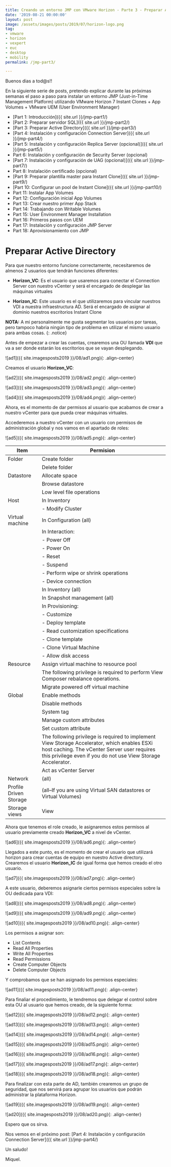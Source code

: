 ```yaml
---
title: Creando un entorno JMP con VMware Horizon - Parte 3 - Preparar Active Directory
date: '2019-08-21 00:00:00'
layout: post
image: /assets/images/posts/2019/07/horizon-logo.png
tag:
- vmware
- horizon
- vexpert
- euc
- desktop
- mobility
permalink: /jmp-part3/

---
```


Buenos dias a tod@s!!

En la siguiente serie de posts, pretendo explicar durante las próximas semanas el paso a paso para instalar un entorno JMP (Just-in-Time Management Platform) utilizando VMware Horizon 7 Instant Clones + App Volumes + VMware UEM (User Environment Manager) 

- [Part 1: Introducción]({{ site.url }}/jmp-part1/)
- [Part 2: Preparar servidor SQL]({{ site.url }}/jmp-part2/)
- [Part 3: Preparar Active Directory]({{ site.url }}/jmp-part3/)
- [Part 4: Instalación y configuración Connection Server]({{ site.url }}/jmp-part4/)
- [Part 5: Instalación y configuración Replica Server (opcional)]({{ site.url }}/jmp-part5/)
- Part 6: Instalación y configuración de Security Server (opcional)
- [Part 7: Instalación y configuración de UAG (opcional)]({{ site.url }}/jmp-part7/)
- Part 8: Instalación certificado (opcional)
- [Part 9: Preparar plantilla master para Instant Clone]({{ site.url }}/jmp-part9/)
- [Part 10: Configurar un pool de Instant Clone]({{ site.url }}/jmp-part10/)
- Part 11: Instalar App Volumes
- Part 12: Configuración inicial App Volumes
- Part 13: Crear nuestro primer App Stack
- Part 14: Trabajando con Writable Volumes
- Part 15: User Environment Manager Installation
- Part 16: Primeros pasos con UEM
- Part 17: Instalación y configuración JMP Server
- Part 18: Aprovisionamiento con JMP

# Preparar Active Directory

Para que nuestro entorno funcione correctamente, necesitaremos de almenos 2 usuarios que tendrán funciones diferentes:

- **Horizon_VC**: Es el usuario que usaremos para conectar el Connection Server con nuestro vCenter y será el encargado de desplegar las máquinas virtuales

- **Horizon_IC**: Este usuario es el que utilizaremos para vincular nuestros VDI a nuestra infraestructura AD. Será el encargado de asignar al dominio nuestros escritorios Instant Clone

**NOTA:** A mi personalmente me gusta segmentar los usuarios por tareas, pero tampoco habria ningún tipo de problema en utilizar el mismo usuario para ambas cosas.
{: .notice}

Antes de empezar a crear las cuentas, crearemos una OU llamada **VDI** que va a ser donde estarán los escritorios que se vayan desplegando.

![ad1]({{ site.imagesposts2019 }}/08/ad1.png){: .align-center}

Creamos el usuario **Horizon_VC**:

![ad2]({{ site.imagesposts2019 }}/08/ad2.png){: .align-center}

![ad3]({{ site.imagesposts2019 }}/08/ad3.png){: .align-center}

![ad4]({{ site.imagesposts2019 }}/08/ad4.png){: .align-center}

Ahora, es el momento de dar permisos al usuario que acabamos de crear a nuestro vCenter para que pueda crear máquinas virtuales.

Accederemos a nuestro vCenter con un usuario con permisos de administración global y nos vamos en el apartado de roles:

![ad5]({{ site.imagesposts2019 }}/08/ad5.png){: .align-center}

| Item                   | Permision                                                                                                                                                                                                    |
|------------------------|--------------------------------------------------------------------------------------------------------------------------------------------------------------------------------------------------------------|
| Folder                 | Create folder                                                                                                                                                                                                |
|                        | Delete folder                                                                                                                                                                                                |
| Datastore              | Allocate space                                                                                                                                                                                               |
|                        | Browse datastore                                                                                                                                                                                             |
|                        | Low level file operations                                                                                                                                                                                    |
| Host                   | In Inventory                                                                                                                                                                                                 |
|                        | - Modify Cluster                                                                                                                                                                                             |
| Virtual machine        | In Configuration (all)                                                                                                                                                                                       |
|                        | In Interaction:                                                                                                                                                                                              |
|                        | - Power Off                                                                                                                                                                                                  |
|                        | - Power On                                                                                                                                                                                                   |
|                        | - Reset                                                                                                                                                                                                      |
|                        | - Suspend                                                                                                                                                                                                    |
|                        | - Perform wipe or shrink operations                                                                                                                                                                          |
|                        | - Device connection                                                                                                                                                                                          |
|                        | In Inventory (all)                                                                                                                                                                                           |
|                        | In Snapshot management (all)                                                                                                                                                                                 |
|                        | In Provisioning:                                                                                                                                                                                             |
|                        | - Customize                                                                                                                                                                                                  |
|                        | - Deploy template                                                                                                                                                                                            |
|                        | - Read customization specifications                                                                                                                                                                          |
|                        | - Clone template                                                                                                                                                                                             |
|                        | - Clone Virtual Machine                                                                                                                                                                                      |
|                        | - Allow disk access                                                                                                                                                                                          |
| Resource               | Assign virtual machine to resource pool                                                                                                                                                                      |
|                        | The following privilege is required to perform View Composer rebalance operations.                                                                                                                           |
|                        | Migrate powered off virtual machine                                                                                                                                                                          |
| Global                 | Enable methods                                                                                                                                                                                               |
|                        | Disable methods                                                                                                                                                                                              |
|                        | System tag                                                                                                                                                                                                   |
|                        | Manage custom attributes                                                                                                                                                                                     |
|                        | Set custom attribute                                                                                                                                                                                         |
|                        | The following privilege is required to implement View Storage Accelerator, which enables ESXi host caching. The vCenter Server user requires this privilege even if you do not use View Storage Accelerator. |
|                        | Act as vCenter Server                                                                                                                                                                                        |
| Network                | (all)                                                                                                                                                                                                        |
| Profile Driven Storage | (all–If you are using Virtual SAN datastores or Virtual Volumes)                                                                                                                                             |
| Storage views          | View                                                                                                                                                                                                         |

Ahora que tenemos el role creado, le asignaremos estos permisos al usuario previamente creado **Horizon_VC** a nivel de vCenter.

![ad6]({{ site.imagesposts2019 }}/08/ad6.png){: .align-center}

Llegados a este punto, es el momento de crear el usuario que utilizará horizon para crear cuentas de equipo en nuestro Active directory. Crearemos el usuario **Horizon_IC** de igual forma que hemos creado el otro usuario.

![ad7]({{ site.imagesposts2019 }}/08/ad7.png){: .align-center}

A este usuario, deberemos asignarle ciertos permisos especiales sobre la OU dedicada para VDI:

![ad8]({{ site.imagesposts2019 }}/08/ad8.png){: .align-center}

![ad9]({{ site.imagesposts2019 }}/08/ad9.png){: .align-center}

![ad10]({{ site.imagesposts2019 }}/08/ad10.png){: .align-center}

Los permisos a asignar son:

- List Contents
- Read All Properties
- Write All Properties
- Read Permissions
- Create Computer Objects
- Delete Computer Objects

Y comprobamos que se han asignado los permisos especiales:

![ad11]({{ site.imagesposts2019 }}/08/ad11.png){: .align-center}

Para finaliar el procedimiento, le tendremos que delegar el control sobre esta OU al usuario que hemos creado, de la siguiente forma:

![ad12]({{ site.imagesposts2019 }}/08/ad12.png){: .align-center}

![ad13]({{ site.imagesposts2019 }}/08/ad13.png){: .align-center}

![ad14]({{ site.imagesposts2019 }}/08/ad14.png){: .align-center}

![ad15]({{ site.imagesposts2019 }}/08/ad15.png){: .align-center}

![ad16]({{ site.imagesposts2019 }}/08/ad16.png){: .align-center}

![ad17]({{ site.imagesposts2019 }}/08/ad17.png){: .align-center}

![ad18]({{ site.imagesposts2019 }}/08/ad18.png){: .align-center}

Para finalizar con esta parte de AD, también crearemos un grupo de seguridad, que nos servirá para agrupar los usuarios que podrán administrar la plataforma Horizon.

![ad19]({{ site.imagesposts2019 }}/08/ad19.png){: .align-center}

![ad20]({{ site.imagesposts2019 }}/08/ad20.png){: .align-center}

Espero que os sirva.

Nos vemos en el próximo post: [Part 4: Instalación y configuración Connection Server]({{ site.url }}/jmp-part4/)

Un saludo!

Miquel.


